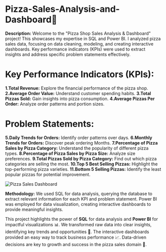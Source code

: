 # Pizza-Sales-Analysis-and-Dashboard🍕
**Description:** Welcome to the "Pizza Shop Sales Analysis &amp; Dashboard" project! This showcases my expertise in SQL and Power BI. I analyzed pizza sales data, focusing on data cleaning, modeling, and creating interactive dashboards. Key performance indicators (KPIs) were used to extract insights and address specific problem statements effectively.

# Key Performance Indicators (KPIs):
**1.Total Revenue:** Explore the financial performance of the pizza shop.
**2.Average Order Value:** Understand customer spending habits.
**3.Total Pizzas Sold:** Gain insights into pizza consumption.
**4.Average Pizzas Per Order:** Analyze order patterns and portion sizes.

# Problem Statements:
**5.Daily Trends for Orders:** Identify order patterns over days.
**6.Monthly Trends for Orders:** Discover peak ordering Months.
**7.Percentage of Pizza Sales by Pizza Category:** Understand the popularity of different pizza types.
**8.Percentage of Pizza Sales by Pizza Size:** Analyze size preferences.
**9.Total Pizzas Sold by Pizza Category:** Find out which pizza categories are selling the most.
**10.Top 5 Best Selling Pizzas:** Highlight the top-performing pizza varieties.
**11.Bottom 5 Selling Pizzas:** Identify the least popular pizzas for potential improvement.

![Pizza Sales Dashboard](https://github.com/user-attachments/assets/f2d9109f-395b-41cb-a7fb-78c8eba085ec)

**Methodology:**
We used SQL for data analysis, querying the database to extract relevant information for each KPI and problem statement.
Power BI was employed for data visualization, creating interactive dashboards to provide meaningful insights.

This project highlights the power of **SQL** for data analysis and **Power BI** for impactful visualizations 📊. We transformed raw data into clear insights, identifying key trends and opportunities 🚀. The interactive dashboards provided an easy way to track business performance 📈. Data-driven decisions are key to growth and success in the pizza sales domain 🍕.



